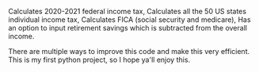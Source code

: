 Calculates 2020-2021 federal income tax, 
Calculates all the 50 US states individual income tax,
Calculates FICA (social security and medicare), 
Has an option to input retirement savings which is subtracted from the overall income.

There are multiple ways to improve this code and make this very efficient. This is my first python project, so I hope ya'll enjoy this.
